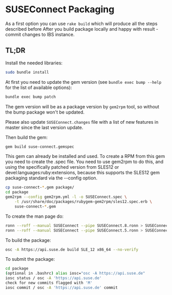 # SUSEConnect Packaging

As a first option you can use `rake build` which will produce all the steps described before
After you build package locally and happy with result - commit changes to IBS instance.

## TL;DR

Install the needed libraries:

```bash
sudo bundle install
```

At first you need to update the gem version (see `bundle exec bump --help` for the list of available options):

```bash
bundle exec bump patch
```

The gem version will be as a package version by `gem2rpm` tool, so without the bump package won't be updated.

Please also update `SUSEConnect.changes` file with a list of new features in master since the last version update.


Then build the gem:

```bash
gem build suse-connect.gemspec
```

This gem can already be installed and used. To create a RPM from this gem you
need to create the .spec file.  You need to use gem2rpm to do this, and using
the specifically patched version from SLES12 or devel:languages:ruby:extensions, because this supports
the SLES12 gem packaging standard via the --config option.

```bash
cp suse-connect-*.gem package/
cd package
gem2rpm --config gem2rpm.yml -l -o SUSEConnect.spec \
    -t /usr/share/doc/packages/rubygem-gem2rpm/sles12.spec.erb \
    suse-connect-*.gem
```

To create the man page do:

```bash
ronn --roff --manual SUSEConnect --pipe SUSEConnect.8.ronn > SUSEConnect.8 && gzip -f SUSEConnect.8
ronn --roff --manual SUSEConnect --pipe SUSEConnect.5.ronn > SUSEConnect.5 && gzip -f SUSEConnect.5
```


To build the package:

```bash
osc -A https://api.suse.de build SLE_12 x86_64 --no-verify
```

To submit the package:
```bash
cd package
(optional in .bashrc) alias iosc="osc -A https://api.suse.de"
iosc status / osc -A 'https://api.suse.de'
check for new commits flagged with 'M'
iosc commit / osc -A 'https://api.suse.de' commit
```



